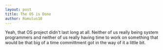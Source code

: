 ```yaml
---
layout: post
title: The OS is Done
author: Romulus10
---
```


Yeah, that OS project didn't last long at all. Neither of us really being system programmers and neither of us really having time to work on something that would be that big of a time committment got in the way of it a little bit.
